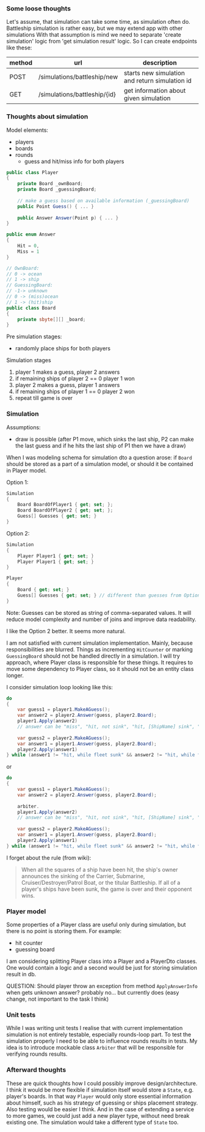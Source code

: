 ### Some loose thoughts

Let's assume, that simulation can take some time, as simulation often do.
Battleship simulation is rather easy, but we may extend app with other simulations
With that assumption is mind we need to separate 'create simulation' logic from 'get simulation result' logic.
So I can create endpoints like these:

| method | url                          | description                                    |
|--------|------------------------------|------------------------------------------------|
| POST   | /simulations/battleship/new  | starts new simulation and return simulation id |
| GET    | /simulations/battleship/{id} | get information about given simulation         |

### Thoughts about simulation

Model elements:

* players
* boards
* rounds
  * guess and hit/miss info for both players

```csharp
public class Player
{
    private Board _ownBoard;
    private Board _guessingBoard;
    
    // make a guess based on available information (_guessingBoard) 
    public Point Guess() { ... }
    
    public Answer Answer(Point p) { ... }
}

public enum Answer 
{
    Hit = 0,
    Miss = 1
}

// OwnBoard:
// 0 -> ocean
// 1 -> ship
// GuessingBoard:
// -1-> unknown
// 0 -> (miss)ocean
// 1 -> (hit)ship
public class Board
{
    private sbyte[][] _board;
}
```

Pre simulation stages:

* randomly place ships for both players

Simulation stages

1. player 1 makes a guess, player 2 answers
2. if remaining ships of player 2 == 0 player 1 won
3. player 2 makes a guess, player 1 answers
4. if remaining ships of player 1 == 0 player 2 won
5. repeat till game is over

### Simulation

Assumptions:

* draw is possible (after P1 move, which sinks the last ship, P2 can make the last guess and if he hits the last ship of P1 then we have a draw)

When I was modeling schema for simulation dto a question arose:
if `Board` should be stored as a part of a simulation model, or should it be contained in Player model.

Option 1:

```csharp
Simulation 
{
    Board BoardOfPlayer1 { get; set; };
    Board BoardOfPlayer2 { get; set; };
    Guess[] Guesses { get; set; }
}
```

Option 2:

```csharp
Simulation 
{
    Player Player1 { get; set; }
    Player Player1 { get; set; }
}

Player
{
    Board { get; set; }
    Guess[] Guesses { get; set; } // different than guesses from Option 1 (contains only guesses of the player)
}

```

Note: Guesses can be stored as string of comma-separated values. It will reduce model complexity and number of joins
and improve data readability.

I like the Option 2 better. It seems more natural.

I am not satisfied with current simulation implementation. Mainly, because responsibilities are blurred.
Things as incrementing `HitCounter` or marking `GuessingBoard` should not be handled directly in a simulation.
I will try approach, where Player class is responsible for these things. It requires to move some dependency to Player class,
so it should not be an entity class longer.

I consider simulation loop looking like this:

```csharp
do
{
    var guess1 = player1.MakeAGuess();
    var answer2 = player2.Answer(guess, player2.Board);
    player1.Apply(answer2)
    // answer can be "miss", "hit, not sink", "hit, [ShipName] sink", "hit, while fleet sunk"
    
    var guess2 = player2.MakeAGuess();
    var answer1 = player1.Answer(guess, player2.Board);
    player2.Apply(answer1)
} while (answer1 != "hit, while fleet sunk" && answer2 != "hit, while fleet sunk")
```

or

```csharp
do
{
    var guess1 = player1.MakeAGuess();
    var answer2 = player2.Answer(guess, player2.Board);
    
    arbiter.
    player1.Apply(answer2)
    // answer can be "miss", "hit, not sink", "hit, [ShipName] sink", "hit, while fleet sunk"
    
    var guess2 = player2.MakeAGuess();
    var answer1 = player1.Answer(guess, player2.Board);
    player2.Apply(answer1)
} while (answer1 != "hit, while fleet sunk" && answer2 != "hit, while fleet sunk")
```

I forget about the rule (from wiki):
> When all the squares of a ship have been hit, the ship's owner announces the sinking of the Carrier, Submarine, Cruiser/Destroyer/Patrol Boat, or
> the titular Battleship. If all of a player's ships have been sunk, the game is over and their opponent wins.

### Player model

Some properties of a Player class are useful only during simulation, but there is no point is storing them.
For example:

* hit counter
* guessing board

I am considering splitting Player class into a Player and a PlayerDto classes. One would contain a logic
and a second would be just for storing simulation result in db.

QUESTION: Should player throw an exception from method `ApplyAnswerInfo` when gets unknown answer?
probably no... but currently does (easy change, not important to the task I think)

### Unit tests

While I was writing unit tests I realise that with current implementation simulation is not entirely testable,
especially rounds-loop part.
To test the simulation properly I need to be able to influence rounds results in tests.
My idea is to introduce mockable class `Arbiter` that will be responsible for verifying rounds results.


### Afterward thoughts

These are quick thoughts how I could possibly improve design/architecture.  
I think it would be more flexible if simulation itself would store a `State`, e.g. player's boards.
In that way `Player` would only store essential information about himself, such as his strategy of guessing
or ships placement strategy. Also testing would be easier I think. And in the case of extending a service to
more games, we could just add a new player type, without need break existing one. The simulation would take a different 
type of `State` too.
